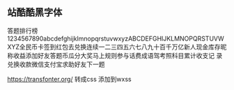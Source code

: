 ## 站酷酷黑字体
答题排行榜1234567890abcdefghijklmnopqrstuvwxyzABCDEFGHIJKLMNOPQRSTUVWXYZ全民币卡签到红包去兑换连续一二三四五六七八九十百千万亿新人现金库存昵 称收益添加好友答题币瓜分大奖马上规则参与话费成语驾考照科目累计收支记 录兑换收款微信支付宝求助好友下一题

https://transfonter.org/ 转成css 添加到wxss
